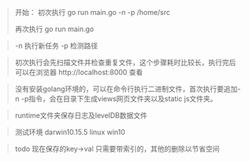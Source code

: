 > 开始： 
> 初次执行 go run main.go -n -p /home/src
>
> 再次执行 go run main.go

> -n 执行新任务 
> -p 检测路径

> 初次执行会先扫描文件并检查重复文件，这个步骤耗时比较长，执行完后 可以在浏览器 http://localhost:8000 查看

> 没有安装golang环境的，可以在命令行执行二进制文件，首次执行要追加-n -p指令，会在目录下生成views网页文件夹以及static js文件夹。

> runtime文件夹保存日志及levelDB数据文件

> 测试环境 darwin10.15.5  linux  win10

> todo 现在保存的key->val 只需要带索引的，其他的删除以节省空间